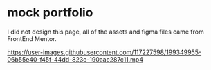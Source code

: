 # mock portfolio

I did not design this page, all of the assets and figma files came from FrontEnd Mentor. 



https://user-images.githubusercontent.com/117227598/199349955-06b55e40-f45f-44dd-823c-190aac287c11.mp4

